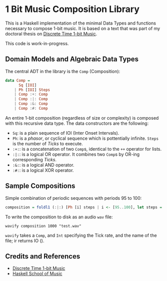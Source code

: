 [Discrete Time 1-bit Music]: http://victoradan.github.io/discrete-time-1-bit-music.html
[Haskell School of Music]: http://haskell.cs.yale.edu/wp-content/uploads/2015/03/HSoM.pdf

# 1 Bit Music Composition Library

This is a Haskell implementation of the minimal Data Types and functions necessary to compose 1-bit music. It is based on a text that was part of my doctoral thesis on [Discrete Time 1-bit Music].

This code is work-in-progress.

## Domain Models and Algebraic Data Types

The central ADT in the library is the `Comp` (Composition):
```haskell
data Comp =
      Sq [IOI]
    | Ph [IOI] Steps
    | Comp :+: Comp 
    | Comp :|: Comp
    | Comp :&: Comp 
    | Comp :#: Comp 
```
An entire 1-bit composition (regardless of size or complexity) is composed with this recursive data type. 
The data constructors are the following:
- `Sq`: is a plain sequence of IOI (Inter Onset Intervals).
- `Ph`: is a *phasor*, or cyclical sequence which is pottentially infinite. `Steps` is the number of *Ticks* to execute.
- `:+:`: is a concatenation of two `Comp`s, identical to the `++` operator for lists. 
- `:|:`: is a logical OR operator. It combines two `Comp`s by OR-ing corresponding *Ticks*.
- `:&:`: is a logical AND operator.
- `:#:`: is a logical XOR operator.

## Sample Compositions
Simple combination of periodic sequences with periods 95 to 100:
```haskell
composition = foldl1 (:|:) [Ph [i] steps | i <- [95..100], let steps = 30000]
```
To write the composition to disk as an audio `wav` file:
```
wavify composition 1000 "test.wav"
```
`wavify` takes a `Comp`, and `Int` specifying the Tick rate, and the name of the file; ir returns IO ().

## Credits and References
- [Discrete Time 1-bit Music]
- [Haskell School of Music]
